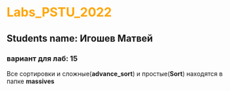 # <span style="color:orange">Labs_PSTU_2022</span>
 
## Students name: Игошев Матвей
### вариант для лаб: **15**  
Все сортировки и сложные(**advance_sort**) и простые(**Sort**) находятся в папке **massives**